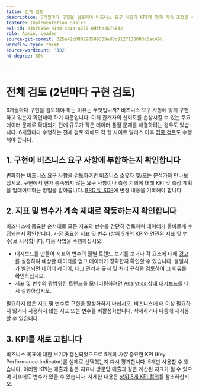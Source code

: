 ```yaml
---
title: 전체 검토
description: 6개월마다 구현을 검토하여 비즈니스 요구 사항과 KPI에 맞게 계속 조정할 수 있습니다.
feature: Implementation Basics
exl-id: 235fc86e-e1b0-4b1a-a270-0dfba457a832
role: Admin, Leader
source-git-commit: 325a42c080290509309e90c9127138800d5ac496
workflow-type: tm+mt
source-wordcount: '382'
ht-degree: 80%

---
```


# 전체 검토 (2년마다 구현 검토)

6개월마다 구현을 검토해야 하는 이유는 무엇입니까? 비즈니스 요구 사항에 맞게 구현하고 있는지 확인해야 하기 때문입니다. 이해 관계자의 신뢰도를 손상시킬 수 있는 주요 데이터 문제로 확대되기 전에 규모가 작은 데이터 품질 문제를 해결하려는 경우도 있습니다. 6개월마다 수행하는 전체 검토 외에도 각 웹 사이트 릴리스 이후 [집중 검토](/help/implement/review/focused-review.md)도 수행해야 합니다.

## &#x200B;1. 구현이 비즈니스 요구 사항에 부합하는지 확인합니다

변화하는 비즈니스 요구 사항을 검토하려면 비즈니스 소유자 및/또는 분석가와 만나보십시오. 구현에서 현재 충족되지 않는 요구 사항이나 측정 기회에 대해 KPI 및 측정 계획을 업데이트하는 방법을 알아봅니다. [BRD 및 SDR](https://experienceleague.adobe.com/docs/analytics-learn/tutorials/implementation/implementation-basics/creating-a-business-requirements-document.html?lang=ko#implementation)에 변경 내용을 기록해야 합니다.

## &#x200B;2. 지표 및 변수가 계속 제대로 작동하는지 확인합니다

비즈니스에 중요한 순서대로 모든 지표와 변수를 간단히 검토하여 데이터가 올바르게 수집되는지 확인합니다. 가장 중요한 지표 및 변수 ([상위 5개의 KPI](/help/implement/review/define-kpis.md#review)와 연관된 지표 및 변수)로 시작합니다. 다음 작업을 수행하십시오.

* 대시보드를 만들어 지표와 변수의 월별 트렌드 보기를 보거나 각 요소에 대해 [경고](/help/components/alerts/alerts-overview.md)를 설정하여 예상한 데이터를 얻고 데이터가 정확한지 확인할 수 있습니다. 불일치가 발견되면 데이터 레이어, 태그 관리자 규칙 및 처리 규칙을 검토하여 그 이유를 확인하십시오.
* 지표 및 변수의 광범위한 트렌드를 모니터링하려면 [Analytics 상태 대시보드](https://assets.adobe.com/public/8ff304bb-18e0-434b-54d1-39199422ba1c)를 다시 실행하십시오.

필요하지 않은 지표 및 변수로 구현을 활성화하지 마십시오. 비즈니스에 더 이상 필요하지 않거나 사용하지 않는 지표 또는 변수를 비활성화합니다. 삭제하거나 나중에 재사용할 수 있습니다.

## &#x200B;3. KPI를 새로 고칩니다

비즈니스 목표에 대한 보기가 갱신되었으므로 5개의 *가장* 중요한 KPI (Key Performance Indicator)를 실제로 선택했는지 다시 평가합니다. 5개만 사용할 수 있습니다. 이러한 KPI는 매출과 같은 지표나 방문당 매출과 같은 계산된 지표가 될 수 있으며 지표에도 변수가 있을 수 있습니다. 자세한 내용은 [상위 5개 KPI 정의](/help/implement/review/define-kpis.md)를 참조하십시오.
